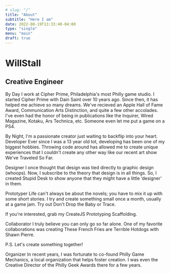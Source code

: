 ```yaml
---
# slug: "/"
title: "About"
subtitle: "Here I am"
date: 2022-08-19T13:33:40-04:00
type: "single"
menu: "main"
draft: true
---
```


# WillStall
## Creative Engineer

By Day I work at Cipher Prime, Philadelphia's most Philly game studio.
I started Cipher Prime with Dain Saint over 10 years ago. Since then, it has helped me achieve so many dreams. We've recieved an Apple Hall of Fame Award, Communication Arts Distinction, and quite a few other accolades. I've even had the honor of being in publications like the Inquirer, Wired Magazine, Kotaku, Ars Technica, etc. Someone even let me put a game on a PS4.

By Night, I'm a passionate creator just waiting to backflip into your heart.
Developer
Ever since I was a 13 year old tot, developing has been one of my biggest hobbies. Throwing code around has allowed me to create unique experiences that I couldn't create any other way like our recent art show We've Traveled So Far.

Designer
I once thought that design was tied directly to graphic design (whoops). Now, I subscribe to the theory that design is in all things. So, I created Stupid Desk to show anyone that they might have a little ‘designer’ in them.

Prototyper
Life can't always be about the novels; you have to mix it up with some short stories. I try and create something small once a month, usually at a game jam. Try out Don't Drop the Baby or Trace.

If you're interested, grab my CreateJS Prototyping Scaffolding.

Collaborator
I truly believe you can only go so far alone. One of my favorite collaborations was creating These French Fries are Terrible Hotdogs with Shawn Pierre.

P.S. Let's create something together!

Organizer
In recent years, I was fortunate to co-found Philly Game Mechanics, a local organization that helps foster creation. I was even the Creative Director of the Philly Geek Awards there for a few years.